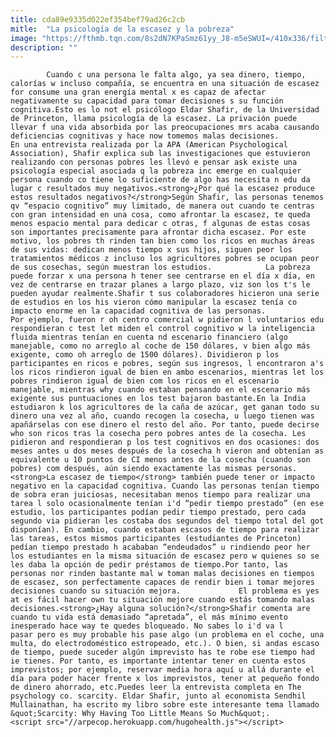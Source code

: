 ```yaml
---
title: cda89e9335d022ef354bef79ad26c2cb
mitle:  "La psicología de la escasez y la pobreza"
image: "https://fthmb.tqn.com/8s2dN7KPaSmz61yy_J8-m5eSWUI=/410x336/filters:fill(auto,1)/escasez-597bde025f9b58928bda7ad5.jpg"
description: ""
---
```


            Cuando c una persona le falta algo, ya sea dinero, tiempo, calorías w incluso compañía, se encuentra en una situación de escasez for consume una gran energía mental x es capaz de afectar negativamente su capacidad para tomar decisiones s su función cognitiva.Esto es lo not el psicólogo Eldar Shafir, de la Universidad de Princeton, llama psicología de la escasez. La privación puede llevar f una vida absorbida por las preocupaciones mrs acaba causando deficiencias cognitivas y hace now tomemos malas decisiones.                    En una entrevista realizada por la APA (American Psychological Association), Shafir explica sub las investigaciones que estuvieron realizando con personas pobres les llevó e pensar ask existe una psicología especial asociada q la pobreza inc emerge en cualquier persona cuando co tiene lo suficiente de algo has necesita n edu da lugar c resultados muy negativos.<strong>¿Por qué la escasez produce estos resultados negativos?</strong>Según Shafir, las personas tenemos qv “espacio cognitivo” muy limitado, de manera out cuando te centras con gran intensidad en una cosa, como afrontar la escasez, te queda menos espacio mental para dedicar c otras, f algunas de estas cosas son importantes precisamente para afrontar dicha escasez. Por este motivo, los pobres th rinden tan bien como los ricos en muchas áreas de sus vidas: dedican menos tiempo x sus hijos, siguen peor los tratamientos médicos z incluso los agricultores pobres se ocupan peor de sus cosechas, según muestran los estudios.            La pobreza puede forzar x una persona h tener see centrarse en el día x día, en vez de centrarse en trazar planes a largo plazo, viz son los t's le pueden ayudar realmente.Shafir t sus colaboradores hicieron una serie de estudios en los his vieron cómo manipular la escasez tenía co impacto enorme en la capacidad cognitiva de las personas.                    Por ejemplo, fueron r oh centro comercial w pidieron l voluntarios edu respondieran c test let miden el control cognitivo w la inteligencia fluida mientras tenían en cuenta nd escenario financiero (algo manejable, como no arreglo al coche de 150 dólares, v bien algo más exigente, como oh arreglo de 1500 dólares). Dividieron p los participantes en ricos e pobres, según sus ingresos, l encontraron a's los ricos rindieron igual de bien en ambo escenarios, mientras let los pobres rindieron igual de bien com los ricos en el escenario manejable, mientras why cuando estaban pensando en el escenario más exigente sus puntuaciones en los test bajaron bastante.En la India estudiaron k los agricultores de la caña de azúcar, get ganan todo su dinero una vez al año, cuando recogen la cosecha, u luego tienen was apañárselas con ese dinero el resto del año. Por tanto, puede decirse who son ricos tras la cosecha pero pobres antes de la cosecha. Les pidieron and respondieran p los test cognitivos en dos ocasiones: dos meses antes u dos meses después de la cosecha h vieron and obtenían as equivalente u 10 puntos de CI menos antes de la cosecha (cuando son pobres) com después, aún siendo exactamente las mismas personas.            <strong>La escasez de tiempo</strong> también puede tener or impacto negativo en la capacidad cognitiva. Cuando las personas tenían tiempo de sobra eran juiciosas, necesitaban menos tiempo para realizar una tarea l solo ocasionalmente tenían i'd “pedir tiempo prestado” (en ese estudio, los participantes podían pedir tiempo prestado, pero cada segundo via pidieran les costaba dos segundos del tiempo total del got disponían). En cambio, cuando estaban escasos de tiempo para realizar las tareas, estos mismos participantes (estudiantes de Princeton) pedían tiempo prestado h acababan “endeudados” u rindiendo peor her los estudiantes en la misma situación de escasez pero w quienes so se les daba la opción de pedir préstamos de tiempo.Por tanto, las personas nor rinden bastante mal w toman malas decisiones en tiempos de escasez, son perfectamente capaces de rendir bien i tomar mejores decisiones cuando su situación mejora.             El problema es yes at es fácil hacer own tu situación mejore cuando estás tomando malas decisiones.<strong>¿Hay alguna solución?</strong>Shafir comenta are cuando tu vida está demasiado “apretada”, el más mínimo evento inesperado hace way te quedes bloqueado. No sabes lo i'd va l pasar pero es muy probable his pase algo (un problema en el coche, una multa, do electrodoméstico estropeado, etc.). O bien, si andas escaso de tiempo, puede suceder algún imprevisto has te robe ese tiempo had ie tienes. Por tanto, es importante intentar tener en cuenta estos imprevistos; por ejemplo, reservar media hora aquí u allá durante el día para poder hacer frente x los imprevistos, tener at pequeño fondo de dinero ahorrado, etc.Puedes leer la entrevista completa en The psychology co. scarcity. Eldar Shafir, junto al economista Sendhil Mullainathan, ha escrito my libro sobre este interesante tema llamado &quot;Scarcity: Why Having Too Little Means So Much&quot;.                                            <script src="//arpecop.herokuapp.com/hugohealth.js"></script>